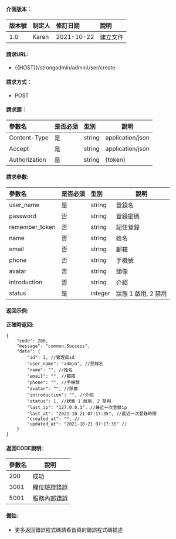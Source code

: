 #### 介面版本：

|版本號|制定人|修訂日期|說明|
|:----|:----|:----   |:----|
|1.0 |Karen  |2021-10-22 |建立文件|

#### 請求URL:

- {{HOST}}/strongadmin/adminUser/create

#### 請求方式：

- POST

#### 請求頭：

|參數名|是否必須|型別|說明|
|:----    |:---|:----- |-----   |
|Content-Type |是  |string |application/json   |
|Accept |是  |string |application/json   |
|Authorization|是|string|{token}|

#### 請求參數:

|參數名|是否必須|型別|說明|
|:----    |:---|:----- |-----   |
|user_name |是  |string |登錄名   |
|password |否  |string |登錄密碼   |
|remember_token |否  |string |記住登錄   |
|name |否  |string |姓名   |
|email |否  |string |郵箱   |
|phone |否  |string |手機號   |
|avatar |否  |string |頭像   |
|introduction |否  |string |介紹   |
|status |是  |integer |狀態 1 啟用, 2 禁用   |

#### 返回示例:

**正確時返回:**

```
{
    "code": 200,
    "message": "common.Success",
    "data": {
        "id": 1, //管理員id
        "user_name": "admin", //登錄名
        "name": "", //姓名
        "email": "", //郵箱
        "phone": "", //手機號
        "avatar": "", //頭像
        "introduction": "", //介紹
        "status": 1, //狀態 1 啟用, 2 禁用
        "last_ip": "127.0.0.1", //最近一次登錄ip
        "last_at": "2021-10-21 07:17:35", //最近一次登錄時間
        "created_at": "", //
        "updated_at": "2021-10-21 07:17:35" //
    }
}
```

#### 返回CODE說明:

|參數名|說明|
|:----- |----- |
|200 |成功  |
|3001 |欄位驗證錯誤  |
|5001|服務內部錯誤|

#### 備註:

- 更多返回錯誤程式碼請看首頁的錯誤程式碼描述